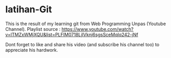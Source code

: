 # latihan-Git

This is the result of my learning git from Web Programming Unpas (Youtube Channel).
Playlist source : https://www.youtube.com/watch?v=lTMZxWMjXQU&list=PLFIM0718LjIVknj6sgsSceMqlq242-jNf

Dont forget to like and share his video (and subscribe his channel too) to appreciate his hardwork.
